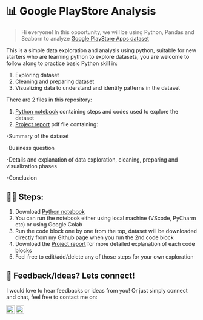 # 📊 Google PlayStore Analysis

>Hi everyone! In this opportunity, we will be using Python, Pandas and Seaborn to analyze [Google PlayStore Apps dataset](https://github.com/mcyaputra/Files/blob/main/googleplaystore.csv)

This is a simple data exploration and analysis using python, suitable for new starters who are learning python to explore datasets, you are welcome to follow along to practice basic Python skill in:
1. Exploring dataset
2. Cleaning and preparing dataset
3. Visualizing data to understand and identify patterns in the dataset

There are 2 files in this repository:

1. [Python notebook](/data_analysis.ipynb) containing steps and codes used to explore the dataset
2. [Project report](/project_report.pdf) pdf file containing: 

-Summary of the dataset

-Business question

-Details and explanation of data exploration, cleaning, preparing and visualization phases

-Conclusion

## 👩‍💻 Steps:

1. Download [Python notebook](/data_analysis.ipynb)
2. You can run the notebook either using local machine (VScode, PyCharm etc) or using Google Colab
3. Run the code block one by one from the top, dataset will be downloaded directly from my Github page when you run the 2nd code block
4. Download the [Project report](/project_report.pdf) for more detailed explanation of each code blocks 
5. Feel free to edit/add/delete any of those steps for your own exploration

## 👨 Feedback/Ideas? Lets connect!

I would love to hear feedbacks or ideas from you! Or just simply connect and chat, feel free to contact me on:

<a href="https://www.linkedin.com/in/michaelyaputra/">
    <img align="left" width="22px" src="https://cdn.jsdelivr.net/npm/simple-icons@v3/icons/linkedin.svg"/>

</a>

<a href="https://github.com/mcyaputra">
    <img align="left" width="22px" src="https://cdn.jsdelivr.net/npm/simple-icons@v3/icons/github.svg" />

</a>
